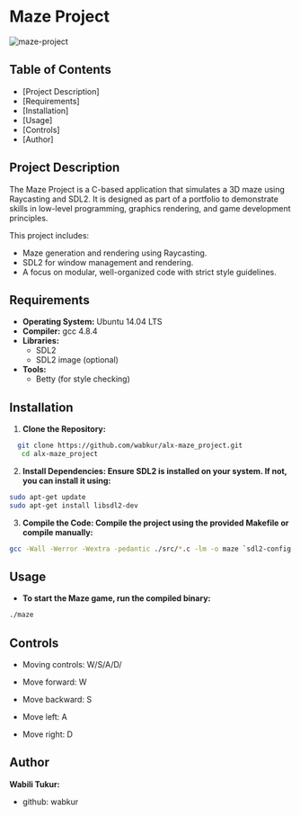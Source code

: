 # Maze Project

![maze-project](https://github.com/Princecodes4115/Maze_Project/assets/101392395/78b99351-e499-44c2-a42c-7e795e2ed82d)

## Table of Contents
- [Project Description]
- [Requirements]
- [Installation]
- [Usage]
- [Controls]
- [Author]

## Project Description
The Maze Project is a C-based application that simulates a 3D maze using Raycasting and SDL2. It is designed as part of a portfolio to demonstrate skills in low-level programming, graphics rendering, and game development principles.

This project includes:
- Maze generation and rendering using Raycasting.
- SDL2 for window management and rendering.
- A focus on modular, well-organized code with strict style guidelines.

## Requirements
- **Operating System:** Ubuntu 14.04 LTS
- **Compiler:** gcc 4.8.4
- **Libraries:**
  - SDL2
  - SDL2 image (optional)
- **Tools:**
  - Betty (for style checking)

## Installation
1. **Clone the Repository:**
``` sh
  git clone https://github.com/wabkur/alx-maze_project.git
   cd alx-maze_project
```
2. **Install Dependencies: Ensure SDL2 is installed on your system. If not, you can install it using:**
```sh
sudo apt-get update
sudo apt-get install libsdl2-dev
```
3. **Compile the Code: Compile the project using the provided Makefile or compile manually:**
``` sh
gcc -Wall -Werror -Wextra -pedantic ./src/*.c -lm -o maze `sdl2-config --cflags` `sdl2-config --libs`
```

## Usage
- **To start the Maze game, run the compiled binary:**
``` sh
./maze
```

## Controls
- Moving controls: W/S/A/D/

- Move forward: W
- Move backward: S
- Move left: A
- Move right: D

## Author
   **Wabili Tukur:**
  - github: wabkur